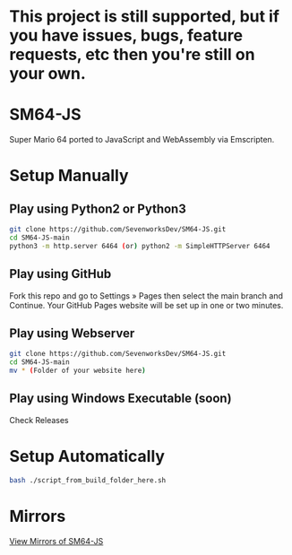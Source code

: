 # This project is still supported, but if you have issues, bugs, feature requests, etc then you're still on your own.
# SM64-JS
Super Mario 64 ported to JavaScript and WebAssembly via Emscripten.  
# Setup Manually
## Play using Python2 or Python3
```bash
git clone https://github.com/SevenworksDev/SM64-JS.git
cd SM64-JS-main
python3 -m http.server 6464 (or) python2 -m SimpleHTTPServer 6464
```
## Play using GitHub
Fork this repo and go to Settings » Pages then select the main branch and Continue. Your GitHub Pages website will be set up in one or two minutes.  
## Play using Webserver
```bash
git clone https://github.com/SevenworksDev/SM64-JS.git
cd SM64-JS-main
mv * (Folder of your website here)
```
## Play using Windows Executable (soon)
Check Releases  
# Setup Automatically
```bash
bash ./script_from_build_folder_here.sh
```
# Mirrors
[View Mirrors of SM64-JS](https://raw.githubusercontent.com/SevenworksDev/SM64-JS/main/pages/mirrors.txt)
